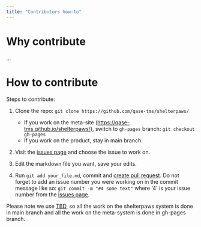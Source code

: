 ```yaml
---
title: "Contributors how-to"
---
```


# Why contribute

...

# How to contribute

Steps to contribute:

1. Clone the repo: `git clone https://github.com/qase-tms/shelterpaws/`
	- If you work on the meta-site (https://qase-tms.github.io/shelterpaws/), switch to `gh-pages` branch: `git checkout gh-pages`
	- If you work on the product, stay in main branch.

2. Visit the [issues page](https://github.com/qase-tms/shelterpaws/issues) and choose the issue to work on.

3. Edit the markdown file you want, save your edits.

4. Run `git add your_file.md`, commit and [create pull request](https://docs.github.com/en/pull-requests/collaborating-with-pull-requests/proposing-changes-to-your-work-with-pull-requests/creating-a-pull-request). Do not forget to add an issue number you were working on in the commit message like so: `git commit -m "#4 some text"` where '4' is your issue number from the [issues page](https://github.com/qase-tms/shelterpaws/issues).

Please note we use [TBD](https://trunkbaseddevelopment.com), so all the work on the shelterpaws system is done in main branch and all the work on the meta-system is done in gh-pages branch.
